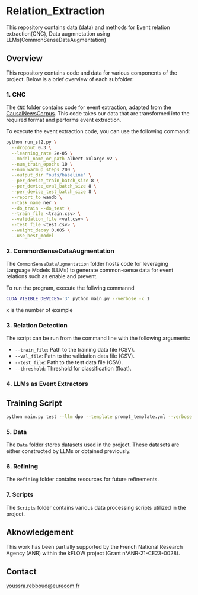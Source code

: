 # Relation_Extraction
This repository contains data (data) and methods for Event relation extraction(CNC), Data augmnetation using LLMs(CommonSenseDataAugmentation)

## Overview

This repository contains code and data for various components of the project. Below is a brief overview of each subfolder:

### 1. CNC

The `CNC` folder contains code for event extraction, adapted from the [CausalNewsCorpus](https://github.com/tanfiona/CausalNewsCorpus/tree/master). This code takes our data that are transformed into the required format and performs event extraction.

To execute the event extraction code, you can use the following command:

```bash
python run_st2.py \
  --dropout 0.3 \
  --learning_rate 2e-05 \
  --model_name_or_path albert-xxlarge-v2 \
  --num_train_epochs 10 \
  --num_warmup_steps 200 \
  --output_dir "outs/baseline" \
  --per_device_train_batch_size 8 \
  --per_device_eval_batch_size 8 \
  --per_device_test_batch_size 8 \
  --report_to wandb \
  --task_name ner \
  --do_train --do_test \
  --train_file <train.csv> \
  --validation_file <val.csv> \
  --test_file <test.csv> \
  --weight_decay 0.005 \
  --use_best_model
```
### 2. CommonSenseDataAugmentation

The `CommonSenseDataAugmentation` folder hosts code for leveraging Language Models (LLMs) to generate common-sense data for event relations such as enable and prevent.

To run the program, execute the follwing commannd 
```bash
CUDA_VISIBLE_DEVICES='3' python main.py --verbose -x 1
```
x is the number of example 

### 3. Relation Detection
The script can be run from the command line with the following arguments:

- `--train_file`: Path to the training data file (CSV).
- `--val_file`: Path to the validation data file (CSV).
- `--test_file`: Path to the test data file (CSV).
- `--threshold`: Threshold for classification (float).

### 4. LLMs as Event Extractors 
## Training Script



```bash
python main.py test --llm dpo --template prompt_template.yml --verbose --num_examples 2 --news_dataset data/CS.csv --test_dataset data/test.csv --output 2_shot_cs_dpo.csv

```

### 5. Data

The `Data` folder stores datasets used in the project. These datasets are either constructed by LLMs or obtained previously.

### 6. Refining

The `Refining` folder contains resources for future refinements. 

### 7. Scripts

The `Scripts` folder contains various data processing scripts utilized in the project.

## Aknowledgement 
This work has been partially supported by the French National Research Agency (ANR) within the kFLOW project (Grant n°ANR-21-CE23-0028).

## Contact 
youssra.rebboud@eurecom.fr





